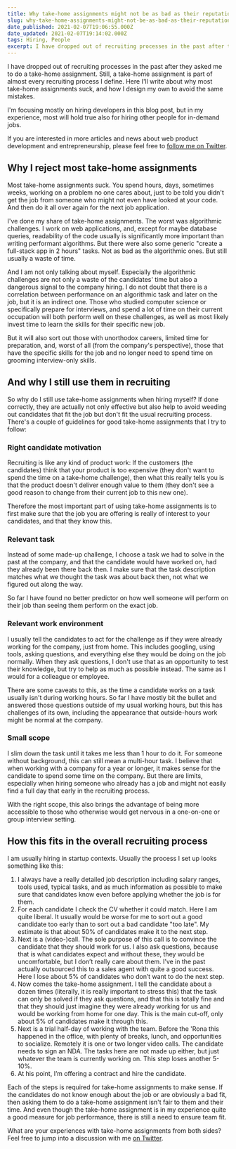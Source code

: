 ```yaml
---
title: Why take-home assignments might not be as bad as their reputation
slug: why-take-home-assignments-might-not-be-as-bad-as-their-reputation
date_published: 2021-02-07T19:06:55.000Z
date_updated: 2021-02-07T19:14:02.000Z
tags: Hiring, People
excerpt: I have dropped out of recruiting processes in the past after they asked me to do a take-home assignment. Still, a take-home assignment is part of almost every recruiting process I define. Here I'll write about how these two go together, and what a typical recruiting process I design looks like.
---
```


I have dropped out of recruiting processes in the past after they asked me to do a take-home assignment. Still, a take-home assignment is part of almost every recruiting process I define. Here I'll write about why most take-home assignments suck, and how I design my own to avoid the same mistakes.

I'm focusing mostly on hiring developers in this blog post, but in my experience, most will hold true also for hiring other people for in-demand jobs.

If you are interested in more articles and news about web product development and entrepreneurship, please feel free to [follow me on Twitter](https://twitter.com/intent/follow?original_referer=https%253A%252F%252Fstartup-cto.net%252F&amp;ref_src=twsrc%5Etfw&amp;region=follow_link&amp;screen_name=The_Startup_CTO&amp;tw_p=followbutton).

## Why I reject most take-home assignments

Most take-home assignments suck. You spend hours, days, sometimes weeks, working on a problem no one cares about, just to be told you didn't get the job from someone who might not even have looked at your code. And then do it all over again for the next job application.

I've done my share of take-home assignments. The worst was algorithmic challenges. I work on web applications, and, except for maybe database queries, readability of the code usually is significantly more important than writing performant algorithms. But there were also some generic "create a full-stack app in 2 hours" tasks. Not as bad as the algorithmic ones. But still usually a waste of time.

And I am not only talking about myself. Especially the algorithmic challenges are not only a waste of the candidates' time but also a dangerous signal to the company hiring. I do not doubt that there is a correlation between performance on an algorithmic task and later on the job, but it is an indirect one. Those who studied computer science or specifically prepare for interviews, and spend a lot of time on their current occupation will both perform well on these challenges, as well as most likely invest time to learn the skills for their specific new job.

But it will also sort out those with unorthodox careers, limited time for preparation, and, worst of all (from the company's perspective), those that have the specific skills for the job and no longer need to spend time on grooming interview-only skills.

## And why I still use them in recruiting

So why do I still use take-home assignments when hiring myself? If done correctly, they are actually not only effective but also help to avoid weeding out candidates that fit the job but don't fit the usual recruiting process. There's a couple of guidelines for good take-home assignments that I try to follow:

### Right candidate motivation

Recruiting is like any kind of product work: If the customers (the candidates) think that your product is too expensive (they don't want to spend the time on a take-home challenge), then what this really tells you is that the product doesn't deliver enough value to them (they don't see a good reason to change from their current job to this new one).

Therefore the most important part of using take-home assignments is to first make sure that the job you are offering is really of interest to your candidates, and that they know this.

### Relevant task

Instead of some made-up challenge, I choose a task we had to solve in the past at the company, and that the candidate would have worked on, had they already been there back then. I make sure that the task description matches what we thought the task was about back then, not what we figured out along the way.

So far I have found no better predictor on how well someone will perform on their job than seeing them perform on the exact job.

### Relevant work environment

I usually tell the candidates to act for the challenge as if they were already working for the company, just from home. This includes googling, using tools, asking questions, and everything else they would be doing on the job normally. When they ask questions, I don't use that as an opportunity to test their knowledge, but try to help as much as possible instead. The same as I would for a colleague or employee.

There are some caveats to this, as the time a candidate works on a task usually isn't during working hours. So far I have mostly bit the bullet and answered those questions outside of my usual working hours, but this has challenges of its own, including the appearance that outside-hours work might be normal at the company.

### Small scope

I slim down the task until it takes me less than 1 hour to do it. For someone without background, this can still mean a multi-hour task. I believe that when working with a company for a year or longer, it makes sense for the candidate to spend some time on the company. But there are limits, especially when hiring someone who already has a job and might not easily find a full day that early in the recruiting process.

With the right scope, this also brings the advantage of being more accessible to those who otherwise would get nervous in a one-on-one or group interview setting.

## How this fits in the overall recruiting process

I am usually hiring in startup contexts. Usually the process I set up looks something like this:

1. I always have a really detailed job description including salary ranges, tools used, typical tasks, and as much information as possible to make sure that candidates know even before applying whether the job is for them.
2. For each candidate I check the CV whether it could match. Here I am quite liberal. It usually would be worse for me to sort out a good candidate too early than to sort out a bad candidate "too late". My estimate is that about 50% of candidates make it to the next step.
3. Next is a (video-)call. The sole purpose of this call is to convince the candidate that they should work for us. I also ask questions, because that is what candidates expect and without these, they would be uncomfortable, but I don’t really care about them. I’ve in the past actually outsourced this to a sales agent with quite a good success. Here I lose about 5% of candidates who don’t want to do the next step.
4. Now comes the take-home assignment. I tell the candidate about a dozen times (literally, it is really important to stress this) that the task can only be solved if they ask questions, and that this is totally fine and that they should just imagine they were already working for us and would be working from home for one day. This is the main cut-off, only about 5% of candidates make it through this.
5. Next is a trial half-day of working with the team. Before the 'Rona this happened in the office, with plenty of breaks, lunch, and opportunities to socialize. Remotely it is one or two longer video calls. The candidate needs to sign an NDA. The tasks here are not made up either, but just whatever the team is currently working on. This step loses another 5-10%.
6. At his point, I’m offering a contract and hire the candidate.

Each of the steps is required for take-home assignments to make sense. If the candidates do not know enough about the job or are obviously a bad fit, then asking them to do a take-home assignment isn't fair to them and their time. And even though the take-home assignment is in my experience quite a good measure for job performance, there is still a need to ensure team fit.

What are your experiences with take-home assignments from both sides? Feel free to jump into a discussion with me [on Twitter](https://twitter.com/intent/follow?original_referer=https%253A%252F%252Fstartup-cto.net%252F&amp;ref_src=twsrc%5Etfw&amp;region=follow_link&amp;screen_name=The_Startup_CTO&amp;tw_p=followbutton).
